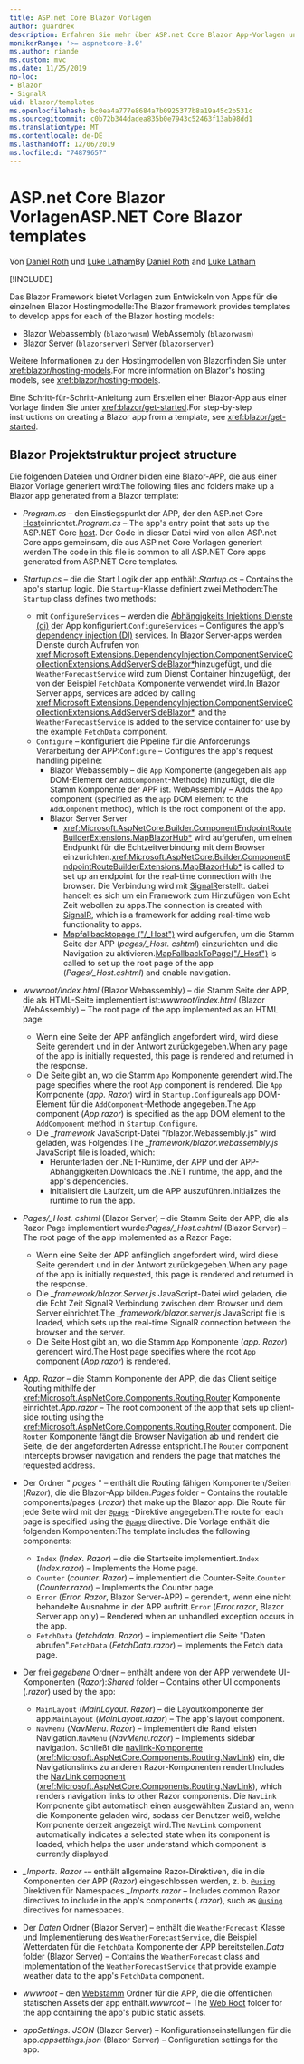 ```yaml
---
title: ASP.net Core Blazor Vorlagen
author: guardrex
description: Erfahren Sie mehr über ASP.net Core Blazor App-Vorlagen und Blazor Projektstruktur.
monikerRange: '>= aspnetcore-3.0'
ms.author: riande
ms.custom: mvc
ms.date: 11/25/2019
no-loc:
- Blazor
- SignalR
uid: blazor/templates
ms.openlocfilehash: bc0ea4a777e8684a7b0925377b8a19a45c2b531c
ms.sourcegitcommit: c0b72b344dadea835b0e7943c52463f13ab98dd1
ms.translationtype: MT
ms.contentlocale: de-DE
ms.lasthandoff: 12/06/2019
ms.locfileid: "74879657"
---
```

# <a name="aspnet-core-opno-locblazor-templates"></a><span data-ttu-id="b1ce7-103">ASP.net Core Blazor Vorlagen</span><span class="sxs-lookup"><span data-stu-id="b1ce7-103">ASP.NET Core Blazor templates</span></span>

<span data-ttu-id="b1ce7-104">Von [Daniel Roth](https://github.com/danroth27) und [Luke Latham](https://github.com/guardrex)</span><span class="sxs-lookup"><span data-stu-id="b1ce7-104">By [Daniel Roth](https://github.com/danroth27) and [Luke Latham](https://github.com/guardrex)</span></span>

[!INCLUDE[](~/includes/blazorwasm-preview-notice.md)]

<span data-ttu-id="b1ce7-105">Das Blazor Framework bietet Vorlagen zum Entwickeln von Apps für die einzelnen Blazor Hostingmodelle:</span><span class="sxs-lookup"><span data-stu-id="b1ce7-105">The Blazor framework provides templates to develop apps for each of the Blazor hosting models:</span></span>

* Blazor<span data-ttu-id="b1ce7-106"> Webassembly (`blazorwasm`)</span><span class="sxs-lookup"><span data-stu-id="b1ce7-106"> WebAssembly (`blazorwasm`)</span></span>
* Blazor<span data-ttu-id="b1ce7-107"> Server (`blazorserver`)</span><span class="sxs-lookup"><span data-stu-id="b1ce7-107"> Server (`blazorserver`)</span></span>

<span data-ttu-id="b1ce7-108">Weitere Informationen zu den Hostingmodellen von Blazorfinden Sie unter <xref:blazor/hosting-models>.</span><span class="sxs-lookup"><span data-stu-id="b1ce7-108">For more information on Blazor's hosting models, see <xref:blazor/hosting-models>.</span></span>

<span data-ttu-id="b1ce7-109">Eine Schritt-für-Schritt-Anleitung zum Erstellen einer Blazor-App aus einer Vorlage finden Sie unter <xref:blazor/get-started>.</span><span class="sxs-lookup"><span data-stu-id="b1ce7-109">For step-by-step instructions on creating a Blazor app from a template, see <xref:blazor/get-started>.</span></span>

## <a name="opno-locblazor-project-structure"></a>Blazor<span data-ttu-id="b1ce7-110"> Projektstruktur</span><span class="sxs-lookup"><span data-stu-id="b1ce7-110"> project structure</span></span>

<span data-ttu-id="b1ce7-111">Die folgenden Dateien und Ordner bilden eine Blazor-APP, die aus einer Blazor Vorlage generiert wird:</span><span class="sxs-lookup"><span data-stu-id="b1ce7-111">The following files and folders make up a Blazor app generated from a Blazor template:</span></span>

* <span data-ttu-id="b1ce7-112">*Program.cs* &ndash; den Einstiegspunkt der APP, der den ASP.net Core [Host](xref:fundamentals/host/generic-host)einrichtet.</span><span class="sxs-lookup"><span data-stu-id="b1ce7-112">*Program.cs* &ndash; The app's entry point that sets up the ASP.NET Core [host](xref:fundamentals/host/generic-host).</span></span> <span data-ttu-id="b1ce7-113">Der Code in dieser Datei wird von allen ASP.net Core apps gemeinsam, die aus ASP.net Core Vorlagen generiert werden.</span><span class="sxs-lookup"><span data-stu-id="b1ce7-113">The code in this file is common to all ASP.NET Core apps generated from ASP.NET Core templates.</span></span>

* <span data-ttu-id="b1ce7-114">*Startup.cs* &ndash; die die Start Logik der app enthält.</span><span class="sxs-lookup"><span data-stu-id="b1ce7-114">*Startup.cs* &ndash; Contains the app's startup logic.</span></span> <span data-ttu-id="b1ce7-115">Die `Startup`-Klasse definiert zwei Methoden:</span><span class="sxs-lookup"><span data-stu-id="b1ce7-115">The `Startup` class defines two methods:</span></span>

  * <span data-ttu-id="b1ce7-116">mit `ConfigureServices` &ndash; werden die [Abhängigkeits Injektions Dienste (di)](xref:fundamentals/dependency-injection) der App konfiguriert.</span><span class="sxs-lookup"><span data-stu-id="b1ce7-116">`ConfigureServices` &ndash; Configures the app's [dependency injection (DI)](xref:fundamentals/dependency-injection) services.</span></span> <span data-ttu-id="b1ce7-117">In Blazor Server-apps werden Dienste durch Aufrufen von <xref:Microsoft.Extensions.DependencyInjection.ComponentServiceCollectionExtensions.AddServerSideBlazor*>hinzugefügt, und die `WeatherForecastService` wird zum Dienst Container hinzugefügt, der von der Beispiel `FetchData` Komponente verwendet wird.</span><span class="sxs-lookup"><span data-stu-id="b1ce7-117">In Blazor Server apps, services are added by calling <xref:Microsoft.Extensions.DependencyInjection.ComponentServiceCollectionExtensions.AddServerSideBlazor*>, and the `WeatherForecastService` is added to the service container for use by the example `FetchData` component.</span></span>
  * <span data-ttu-id="b1ce7-118">`Configure` &ndash; konfiguriert die Pipeline für die Anforderungs Verarbeitung der APP:</span><span class="sxs-lookup"><span data-stu-id="b1ce7-118">`Configure` &ndash; Configures the app's request handling pipeline:</span></span>
    * Blazor<span data-ttu-id="b1ce7-119"> Webassembly &ndash; die `App` Komponente (angegeben als `app` DOM-Element der `AddComponent`-Methode) hinzufügt, die die Stamm Komponente der APP ist.</span><span class="sxs-lookup"><span data-stu-id="b1ce7-119"> WebAssembly &ndash; Adds the `App` component (specified as the `app` DOM element to the `AddComponent` method), which is the root component of the app.</span></span>
    * Blazor<span data-ttu-id="b1ce7-120"> Server</span><span class="sxs-lookup"><span data-stu-id="b1ce7-120"> Server</span></span>
      * <span data-ttu-id="b1ce7-121"><xref:Microsoft.AspNetCore.Builder.ComponentEndpointRouteBuilderExtensions.MapBlazorHub*> wird aufgerufen, um einen Endpunkt für die Echtzeitverbindung mit dem Browser einzurichten.</span><span class="sxs-lookup"><span data-stu-id="b1ce7-121"><xref:Microsoft.AspNetCore.Builder.ComponentEndpointRouteBuilderExtensions.MapBlazorHub*> is called to set up an endpoint for the real-time connection with the browser.</span></span> <span data-ttu-id="b1ce7-122">Die Verbindung wird mit [SignalR](xref:signalr/introduction)erstellt. dabei handelt es sich um ein Framework zum Hinzufügen von Echt Zeit webollen zu apps.</span><span class="sxs-lookup"><span data-stu-id="b1ce7-122">The connection is created with [SignalR](xref:signalr/introduction), which is a framework for adding real-time web functionality to apps.</span></span>
      * <span data-ttu-id="b1ce7-123">[Mapfallbacktopage ("/_Host")](xref:Microsoft.AspNetCore.Builder.RazorPagesEndpointRouteBuilderExtensions.MapFallbackToPage*) wird aufgerufen, um die Stamm Seite der APP (*pages/_Host. cshtml*) einzurichten und die Navigation zu aktivieren.</span><span class="sxs-lookup"><span data-stu-id="b1ce7-123">[MapFallbackToPage("/_Host")](xref:Microsoft.AspNetCore.Builder.RazorPagesEndpointRouteBuilderExtensions.MapFallbackToPage*) is called to set up the root page of the app (*Pages/_Host.cshtml*) and enable navigation.</span></span>

* <span data-ttu-id="b1ce7-124">*wwwroot/Index.html* (Blazor Webassembly) &ndash; die Stamm Seite der APP, die als HTML-Seite implementiert ist:</span><span class="sxs-lookup"><span data-stu-id="b1ce7-124">*wwwroot/index.html* (Blazor WebAssembly) &ndash; The root page of the app implemented as an HTML page:</span></span>
  * <span data-ttu-id="b1ce7-125">Wenn eine Seite der APP anfänglich angefordert wird, wird diese Seite gerendert und in der Antwort zurückgegeben.</span><span class="sxs-lookup"><span data-stu-id="b1ce7-125">When any page of the app is initially requested, this page is rendered and returned in the response.</span></span>
  * <span data-ttu-id="b1ce7-126">Die Seite gibt an, wo die Stamm `App` Komponente gerendert wird.</span><span class="sxs-lookup"><span data-stu-id="b1ce7-126">The page specifies where the root `App` component is rendered.</span></span> <span data-ttu-id="b1ce7-127">Die `App` Komponente (*app. Razor*) wird in `Startup.Configure`als `app` DOM-Element für die `AddComponent`-Methode angegeben.</span><span class="sxs-lookup"><span data-stu-id="b1ce7-127">The `App` component (*App.razor*) is specified as the `app` DOM element to the `AddComponent` method in `Startup.Configure`.</span></span>
  * <span data-ttu-id="b1ce7-128">Die *_framework* JavaScript-Datei "/blazor.Webassembly.js" wird geladen, was Folgendes:</span><span class="sxs-lookup"><span data-stu-id="b1ce7-128">The *_framework/blazor.webassembly.js* JavaScript file is loaded, which:</span></span>
    * <span data-ttu-id="b1ce7-129">Herunterladen der .NET-Runtime, der APP und der APP-Abhängigkeiten.</span><span class="sxs-lookup"><span data-stu-id="b1ce7-129">Downloads the .NET runtime, the app, and the app's dependencies.</span></span>
    * <span data-ttu-id="b1ce7-130">Initialisiert die Laufzeit, um die APP auszuführen.</span><span class="sxs-lookup"><span data-stu-id="b1ce7-130">Initializes the runtime to run the app.</span></span>

* <span data-ttu-id="b1ce7-131">*Pages/_Host. cshtml* (Blazor Server) &ndash; die Stamm Seite der APP, die als Razor Page implementiert wurde:</span><span class="sxs-lookup"><span data-stu-id="b1ce7-131">*Pages/_Host.cshtml* (Blazor Server) &ndash; The root page of the app implemented as a Razor Page:</span></span>
  * <span data-ttu-id="b1ce7-132">Wenn eine Seite der APP anfänglich angefordert wird, wird diese Seite gerendert und in der Antwort zurückgegeben.</span><span class="sxs-lookup"><span data-stu-id="b1ce7-132">When any page of the app is initially requested, this page is rendered and returned in the response.</span></span>
  * <span data-ttu-id="b1ce7-133">Die *_framework/blazor.Server.js* JavaScript-Datei wird geladen, die die Echt Zeit SignalR Verbindung zwischen dem Browser und dem Server einrichtet.</span><span class="sxs-lookup"><span data-stu-id="b1ce7-133">The *_framework/blazor.server.js* JavaScript file is loaded, which sets up the real-time SignalR connection between the browser and the server.</span></span>
  * <span data-ttu-id="b1ce7-134">Die Seite Host gibt an, wo die Stamm `App` Komponente (*app. Razor*) gerendert wird.</span><span class="sxs-lookup"><span data-stu-id="b1ce7-134">The Host page specifies where the root `App` component (*App.razor*) is rendered.</span></span>

* <span data-ttu-id="b1ce7-135">*App. Razor* &ndash; die Stamm Komponente der APP, die das Client seitige Routing mithilfe der <xref:Microsoft.AspNetCore.Components.Routing.Router> Komponente einrichtet.</span><span class="sxs-lookup"><span data-stu-id="b1ce7-135">*App.razor* &ndash; The root component of the app that sets up client-side routing using the <xref:Microsoft.AspNetCore.Components.Routing.Router> component.</span></span> <span data-ttu-id="b1ce7-136">Die `Router` Komponente fängt die Browser Navigation ab und rendert die Seite, die der angeforderten Adresse entspricht.</span><span class="sxs-lookup"><span data-stu-id="b1ce7-136">The `Router` component intercepts browser navigation and renders the page that matches the requested address.</span></span>

* <span data-ttu-id="b1ce7-137">Der Ordner " *pages* " &ndash; enthält die Routing fähigen Komponenten/Seiten (*Razor*), die die Blazor-App bilden.</span><span class="sxs-lookup"><span data-stu-id="b1ce7-137">*Pages* folder &ndash; Contains the routable components/pages (*.razor*) that make up the Blazor app.</span></span> <span data-ttu-id="b1ce7-138">Die Route für jede Seite wird mit der [`@page`](xref:mvc/views/razor#page) -Direktive angegeben.</span><span class="sxs-lookup"><span data-stu-id="b1ce7-138">The route for each page is specified using the [`@page`](xref:mvc/views/razor#page) directive.</span></span> <span data-ttu-id="b1ce7-139">Die Vorlage enthält die folgenden Komponenten:</span><span class="sxs-lookup"><span data-stu-id="b1ce7-139">The template includes the following components:</span></span>
  * <span data-ttu-id="b1ce7-140">`Index` (*Index. Razor*) &ndash; die die Startseite implementiert.</span><span class="sxs-lookup"><span data-stu-id="b1ce7-140">`Index` (*Index.razor*) &ndash; Implements the Home page.</span></span>
  * <span data-ttu-id="b1ce7-141">`Counter` (*counter. Razor*) &ndash; implementiert die Counter-Seite.</span><span class="sxs-lookup"><span data-stu-id="b1ce7-141">`Counter` (*Counter.razor*) &ndash; Implements the Counter page.</span></span>
  * <span data-ttu-id="b1ce7-142">`Error` (*Error. Razor*, Blazor Server-APP) &ndash; gerendert, wenn eine nicht behandelte Ausnahme in der APP auftritt.</span><span class="sxs-lookup"><span data-stu-id="b1ce7-142">`Error` (*Error.razor*, Blazor Server app only) &ndash; Rendered when an unhandled exception occurs in the app.</span></span>
  * <span data-ttu-id="b1ce7-143">`FetchData` (*fetchdata. Razor*) &ndash; implementiert die Seite "Daten abrufen".</span><span class="sxs-lookup"><span data-stu-id="b1ce7-143">`FetchData` (*FetchData.razor*) &ndash; Implements the Fetch data page.</span></span>

* <span data-ttu-id="b1ce7-144">Der frei *gegebene* Ordner &ndash; enthält andere von der APP verwendete UI-Komponenten (*Razor*):</span><span class="sxs-lookup"><span data-stu-id="b1ce7-144">*Shared* folder &ndash; Contains other UI components (*.razor*) used by the app:</span></span>
  * <span data-ttu-id="b1ce7-145">`MainLayout` (*MainLayout. Razor*) &ndash; die Layoutkomponente der app.</span><span class="sxs-lookup"><span data-stu-id="b1ce7-145">`MainLayout` (*MainLayout.razor*) &ndash; The app's layout component.</span></span>
  * <span data-ttu-id="b1ce7-146">`NavMenu` (*NavMenu. Razor*) &ndash; implementiert die Rand leisten Navigation.</span><span class="sxs-lookup"><span data-stu-id="b1ce7-146">`NavMenu` (*NavMenu.razor*) &ndash; Implements sidebar navigation.</span></span> <span data-ttu-id="b1ce7-147">Schließt die [navlink-Komponente](xref:blazor/routing#navlink-component) (<xref:Microsoft.AspNetCore.Components.Routing.NavLink>) ein, die Navigationslinks zu anderen Razor-Komponenten rendert.</span><span class="sxs-lookup"><span data-stu-id="b1ce7-147">Includes the [NavLink component](xref:blazor/routing#navlink-component) (<xref:Microsoft.AspNetCore.Components.Routing.NavLink>), which renders navigation links to other Razor components.</span></span> <span data-ttu-id="b1ce7-148">Die `NavLink` Komponente gibt automatisch einen ausgewählten Zustand an, wenn die Komponente geladen wird, sodass der Benutzer weiß, welche Komponente derzeit angezeigt wird.</span><span class="sxs-lookup"><span data-stu-id="b1ce7-148">The `NavLink` component automatically indicates a selected state when its component is loaded, which helps the user understand which component is currently displayed.</span></span>

* <span data-ttu-id="b1ce7-149">*_Imports. Razor* -&ndash; enthält allgemeine Razor-Direktiven, die in die Komponenten der APP (*Razor*) eingeschlossen werden, z. b. [`@using`](xref:mvc/views/razor#using) Direktiven für Namespaces.</span><span class="sxs-lookup"><span data-stu-id="b1ce7-149">*_Imports.razor* &ndash; Includes common Razor directives to include in the app's components (*.razor*), such as [`@using`](xref:mvc/views/razor#using) directives for namespaces.</span></span>

* <span data-ttu-id="b1ce7-150">Der *Daten* Ordner (Blazor Server) &ndash; enthält die `WeatherForecast` Klasse und Implementierung des `WeatherForecastService`, die Beispiel Wetterdaten für die `FetchData` Komponente der APP bereitstellen.</span><span class="sxs-lookup"><span data-stu-id="b1ce7-150">*Data* folder (Blazor Server) &ndash; Contains the `WeatherForecast` class and implementation of the `WeatherForecastService` that provide example weather data to the app's `FetchData` component.</span></span>

* <span data-ttu-id="b1ce7-151">*wwwroot* &ndash; den [Webstamm](xref:fundamentals/index#web-root) Ordner für die APP, die die öffentlichen statischen Assets der app enthält.</span><span class="sxs-lookup"><span data-stu-id="b1ce7-151">*wwwroot* &ndash; The [Web Root](xref:fundamentals/index#web-root) folder for the app containing the app's public static assets.</span></span>

* <span data-ttu-id="b1ce7-152">*appSettings. JSON* (Blazor Server) &ndash; Konfigurationseinstellungen für die app.</span><span class="sxs-lookup"><span data-stu-id="b1ce7-152">*appsettings.json* (Blazor Server) &ndash; Configuration settings for the app.</span></span>
